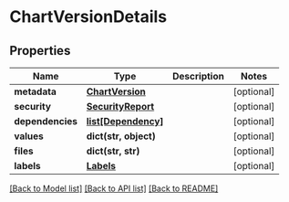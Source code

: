 # ChartVersionDetails

## Properties
Name | Type | Description | Notes
------------ | ------------- | ------------- | -------------
**metadata** | [**ChartVersion**](ChartVersion.md) |  | [optional] 
**security** | [**SecurityReport**](SecurityReport.md) |  | [optional] 
**dependencies** | [**list[Dependency]**](Dependency.md) |  | [optional] 
**values** | **dict(str, object)** |  | [optional] 
**files** | **dict(str, str)** |  | [optional] 
**labels** | [**Labels**](Labels.md) |  | [optional] 

[[Back to Model list]](../README.md#documentation-for-models) [[Back to API list]](../README.md#documentation-for-api-endpoints) [[Back to README]](../README.md)


